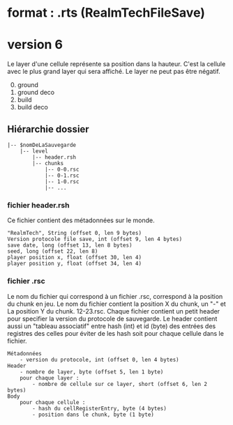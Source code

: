 # format : .rts (RealmTechFileSave)
# version 6

Le layer d'une cellule représente sa position dans la hauteur. C'est la
cellule avec le plus grand layer qui sera affiché. Le layer ne peut
pas être négatif.

0. ground
1. ground deco
2. build
3. build deco

## Hiérarchie dossier
````
|-- $nomDeLaSauvegarde
    |-- level
        |-- header.rsh
        |-- chunks
            |-- 0-0.rsc
            |-- 0-1.rsc
            |-- 1-0.rsc
            |-- ...  
````
### fichier header.rsh
Ce fichier contient des métadonnées sur le monde.
````
"RealmTech", String (offset 0, len 9 bytes)
Version protocole file save, int (offset 9, len 4 bytes)
save date, long (offset 13, len 8 bytes)
seed, long (offset 22, len 8)
player position x, float (offset 30, len 4)
player position y, float (offset 34, len 4)
````
### fichier .rsc
Le nom du fichier qui correspond à un fichier .rsc, correspond à la position
du chunk en jeu. Le nom du fichier contient la position X du chunk, un "-" et
La position Y du chunk. 12-23.rsc. Chaque fichier contient un petit header pour
specifier la version du protocole de sauvegarde. Le header contient aussi
un "tableau associatif" entre hash (int) et id (byte) des entrées des registres
des celles pour éviter de les hash soit pour chaque cellule dans le fichier.
````
Métadonnées
    - version du protocole, int (offset 0, len 4 bytes)
Header
    - nombre de layer, byte (offset 5, len 1 byte)
    pour chaque layer :
        - nombre de cellule sur ce layer, short (offset 6, len 2 bytes)
Body
    pour chaque cellule :
        - hash du cellRegisterEntry, byte (4 bytes)
        - position dans le chunk, byte (1 byte)
````

